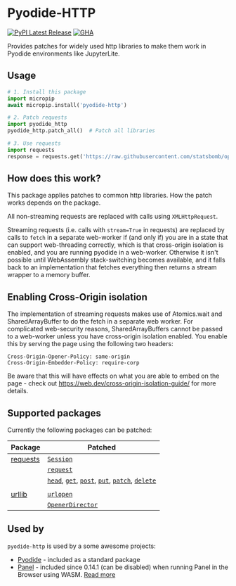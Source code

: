 # Pyodide-HTTP

[![PyPI Latest Release](https://img.shields.io/pypi/v/pyodide-http.svg)](https://pypi.org/project/pyodide-http/)
[![GHA](https://github.com/koenvo/pyodide-http/actions/workflows/main.yml/badge.svg)](https://github.com/koenvo/pyodide-http/actions/workflows/main.yml/badge.svg)

Provides patches for widely used http libraries to make them work in Pyodide environments like JupyterLite.

## Usage

```python
# 1. Install this package
import micropip
await micropip.install('pyodide-http')

# 2. Patch requests
import pyodide_http
pyodide_http.patch_all()  # Patch all libraries

# 3. Use requests
import requests
response = requests.get('https://raw.githubusercontent.com/statsbomb/open-data/master/data/lineups/15946.json')
```

## How does this work?

This package applies patches to common http libraries. How the patch works depends on the package.

All non-streaming requests are replaced with calls using `XMLHttpRequest`. 

Streaming requests (i.e. calls with `stream=True` in requests) are replaced by calls to `fetch` in a separate web-worker if (and only if) you are in a state that can support web-threading correctly, which is that cross-origin isolation is enabled, and you are running pyodide in a web-worker. Otherwise it isn't possible until WebAssembly stack-switching becomes available, and it falls back to an implementation that fetches everything then returns a stream wrapper to a memory buffer.

## Enabling Cross-Origin isolation

The implementation of streaming requests makes use of Atomics.wait and SharedArrayBuffer to do the fetch in a separate web worker. For complicated web-security reasons, SharedArrayBuffers cannot be passed to a web-worker unless you have cross-origin isolation enabled. You enable this by serving the page using the following two headers:

    Cross-Origin-Opener-Policy: same-origin
    Cross-Origin-Embedder-Policy: require-corp

Be aware that this will have effects on what you are able to embed on the page - check out https://web.dev/cross-origin-isolation-guide/ for more details.

## Supported packages

Currently the following packages can be patched:

| Package                                                         | Patched                                                                                                                                                                                                                                                                                                                                                                                                                                          |
|-----------------------------------------------------------------|--------------------------------------------------------------------------------------------------------------------------------------------------------------------------------------------------------------------------------------------------------------------------------------------------------------------------------------------------------------------------------------------------------------------------------------------------|
| [requests](https://requests.readthedocs.io/en/latest/)          | [`Session`](https://requests.readthedocs.io/en/latest/api/#requests.Session)                                                                                                                                                                                                                                                                                                                                                                     | 
|                                                                 | [`request`](https://requests.readthedocs.io/en/latest/api/#requests.request)                                                                                                                                                                                                                                                                                                                                                                     |                                                                                                                                                                                                                                                                                                                                                                     
|                                                                 | [`head`](https://requests.readthedocs.io/en/latest/api/#requests.head), [`get`](https://requests.readthedocs.io/en/latest/api/#requests.get), [`post`](https://requests.readthedocs.io/en/latest/api/#requests.post), [`put`](https://requests.readthedocs.io/en/latest/api/#requests.put), [`patch`](https://requests.readthedocs.io/en/latest/api/#requests.patch), [`delete`](https://requests.readthedocs.io/en/latest/api/#requests.delete) |
|                                                                 |                                                                                                                                                                                                                                                                                                                                                                                                                                                  |
| [urllib](https://docs.python.org/3/library/urllib.request.html) | [`urlopen`](https://docs.python.org/3/library/urllib.request.html#urllib.request.urlopen)                                                                                                                                                                                                                                                                                                                                                        |
|                                                                 | [`OpenerDirector`](https://docs.python.org/3/library/urllib.request.html#urllib.request.OpenerDirector)                                                                                                                                                                                                                                                                                                                                         |

## Used by

`pyodide-http` is used by a some awesome projects:
- [Pyodide](https://github.com/pyodide/pyodide) - included as a standard package
- [Panel](https://github.com/holoviz/panel) - included since 0.14.1 (can be disabled) when running Panel in the Browser using WASM. [Read more](https://panel.holoviz.org/user_guide/Running_in_Webassembly.html#handling-http-requests)
